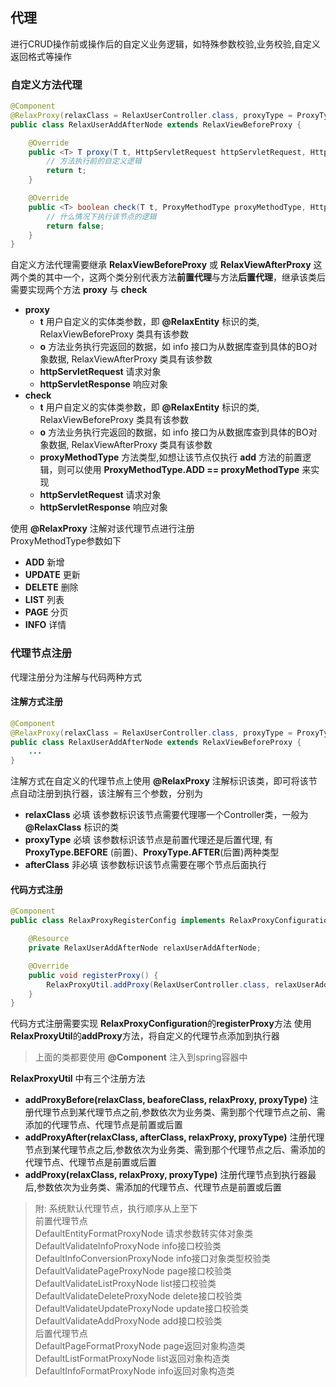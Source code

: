 <!-- docs/_extend.md 扩展-->

## 代理
进行CRUD操作前或操作后的自定义业务逻辑，如特殊参数校验,业务校验,自定义返回格式等操作

### 自定义方法代理
```java
@Component
@RelaxProxy(relaxClass = RelaxUserController.class, proxyType = ProxyType.BEFORE)
public class RelaxUserAddAfterNode extends RelaxViewBeforeProxy {

    @Override
    public <T> T proxy(T t, HttpServletRequest httpServletRequest, HttpServletResponse httpServletResponse) {
        // 方法执行前的自定义逻辑
        return t;
    }

    @Override
    public <T> boolean check(T t, ProxyMethodType proxyMethodType, HttpServletRequest httpServletRequest, HttpServletResponse httpServletResponse) {
        // 什么情况下执行该节点的逻辑
        return false;
    }
}
```
自定义方法代理需要继承 **RelaxViewBeforeProxy** 或 **RelaxViewAfterProxy** 这两个类的其中一个，这两个类分别代表方法**前置代理**与方法**后置代理**，继承该类后需要实现两个方法 **proxy** 与 **check**
- **proxy**
  - **t** 用户自定义的实体类参数，即 **@RelaxEntity** 标识的类, RelaxViewBeforeProxy 类具有该参数
  - **o** 方法业务执行完返回的数据，如 info 接口为从数据库查到具体的BO对象数据, RelaxViewAfterProxy 类具有该参数
  - **httpServletRequest** 请求对象
  - **httpServletResponse** 响应对象
- **check**
  - **t** 用户自定义的实体类参数，即 **@RelaxEntity** 标识的类, RelaxViewBeforeProxy 类具有该参数
  - **o** 方法业务执行完返回的数据，如 info 接口为从数据库查到具体的BO对象数据, RelaxViewAfterProxy 类具有该参数
  - **proxyMethodType** 方法类型,如想让该节点仅执行 **add** 方法的前置逻辑，则可以使用 **ProxyMethodType.ADD == proxyMethodType** 来实现
  - **httpServletRequest** 请求对象
  - **httpServletResponse** 响应对象
  
使用 **@RelaxProxy** 注解对该代理节点进行注册  
ProxyMethodType参数如下
- **ADD** 新增
- **UPDATE** 更新
- **DELETE** 删除
- **LIST** 列表
- **PAGE** 分页
- **INFO** 详情
### 代理节点注册
代理注册分为注解与代码两种方式
#### 注解方式注册
``` java
@Component
@RelaxProxy(relaxClass = RelaxUserController.class, proxyType = ProxyType.BEFORE)
public class RelaxUserAddAfterNode extends RelaxViewBeforeProxy {
    ...
}
```
注解方式在自定义的代理节点上使用 **@RelaxProxy** 注解标识该类，即可将该节点自动注册到执行器，该注解有三个参数，分别为
- **relaxClass** 必填 该参数标识该节点需要代理哪一个Controller类，一般为 **@RelaxClass** 标识的类
- **proxyType** 必填 该参数标识该节点是前置代理还是后置代理, 有 **ProxyType.BEFORE** (前置)、**ProxyType.AFTER**(后置)两种类型
- **afterClass** 非必填 该参数标识该节点需要在哪个节点后面执行
#### 代码方式注册
```java
@Component
public class RelaxProxyRegisterConfig implements RelaxProxyConfiguration {

    @Resource
    private RelaxUserAddAfterNode relaxUserAddAfterNode;

    @Override
    public void registerProxy() {
        RelaxProxyUtil.addProxy(RelaxUserController.class, relaxUserAddAfterNode, ProxyType.AFTER);
    }
}
```
代码方式注册需要实现 **RelaxProxyConfiguration**的**registerProxy**方法
使用 **RelaxProxyUtil**的**addProxy**方法，将自定义的代理节点添加到执行器
> 上面的类都要使用 **@Component** 注入到spring容器中  

**RelaxProxyUtil** 中有三个注册方法
- **addProxyBefore(relaxClass, beaforeClass, relaxProxy, proxyType)** 注册代理节点到某代理节点之前,参数依次为业务类、需到那个代理节点之前、需添加的代理节点、代理节点是前置或后置
- **addProxyAfter(relaxClass, afterClass, relaxProxy, proxyType)** 注册代理节点到某代理节点之后,参数依次为业务类、需到那个代理节点之后、需添加的代理节点、代理节点是前置或后置
- **addProxy(relaxClass, relaxProxy, proxyType)** 注册代理节点到执行器最后,参数依次为业务类、需添加的代理节点、代理节点是前置或后置
> 附: 系统默认代理节点，执行顺序从上至下  
> 前置代理节点  
> DefaultEntityFormatProxyNode 请求参数转实体对象类  
> DefaultValidateInfoProxyNode info接口校验类  
> DefaultInfoConversionProxyNode info接口对象类型校验类  
> DefaultValidatePageProxyNode page接口校验类  
> DefaultValidateListProxyNode list接口校验类  
> DefaultValidateDeleteProxyNode delete接口校验类  
> DefaultValidateUpdateProxyNode update接口校验类  
> DefaultValidateAddProxyNode add接口校验类  
> 后置代理节点  
> DefaultPageFormatProxyNode page返回对象构造类  
> DefaultListFormatProxyNode list返回对象构造类  
> DefaultInfoFormatProxyNode info返回对象构造类  
